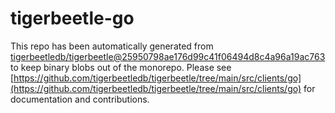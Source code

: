 # tigerbeetle-go
This repo has been automatically generated from [tigerbeetledb/tigerbeetle@25950798ae176d99c41f06494d8c4a96a19ac763](https://github.com/tigerbeetledb/tigerbeetle/commit/25950798ae176d99c41f06494d8c4a96a19ac763) to keep binary blobs out of the monorepo. Please see [https://github.com/tigerbeetledb/tigerbeetle/tree/main/src/clients/go](https://github.com/tigerbeetledb/tigerbeetle/tree/main/src/clients/go) for documentation and contributions.
